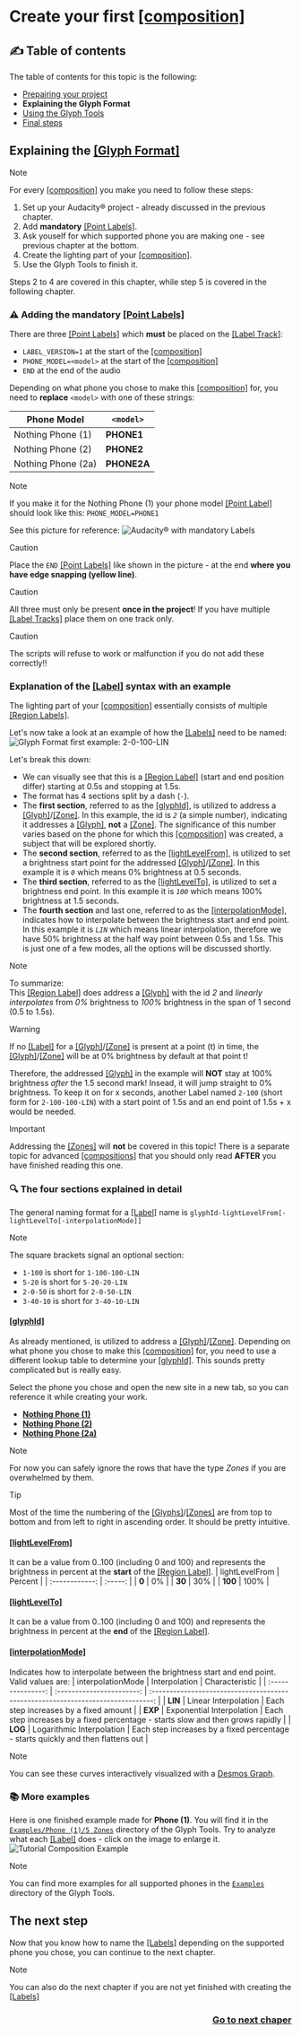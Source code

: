 # Create your first [\[composition\]](../1_Terminology.md#compositioncompositions)
## :writing_hand: Table of contents
The table of contents for this topic is the following:
- [Prepairing your project](./README.md)
- **Explaining the Glyph Format**
- [Using the Glyph Tools](./2_Using%20the%20Glyph%20Tools.md)
- [Final steps](./3_Final%20steps.md)

## Explaining the [\[Glyph Format\]](../1_Terminology.md#glyph-format)
> [!NOTE]
> For every [\[composition\]](../1_Terminology.md#compositioncompositions) you make you need to follow these steps:
> 1. Set up your Audacity&reg; project - already discussed in the previous chapter.
> 2. Add **mandatory** [\[Point Labels\]](../1_Terminology.md#point-label).
> 3. Ask youself for which supported phone you are making one - see previous chapter at the bottom.
> 4. Create the lighting part of your [\[composition\]](../1_Terminology.md#compositioncompositions).
> 5. Use the Glyph Tools to finish it.
> 
> Steps 2 to 4 are covered in this chapter, while step 5 is covered in the following chapter.

<!-- TOC --><a name="adding-the-mandatory-point-labels"></a>
### :warning: Adding the mandatory [\[Point Labels\]](../1_Terminology.md#point-label)
There are three [\[Point Labels\]](../1_Terminology.md#point-label) which **must** be placed on the [\[Label Track\]](../1_Terminology.md#label-track):
* `LABEL_VERSION=1` at the start of the [\[composition\]](../1_Terminology.md#compositioncompositions)
* `PHONE_MODEL=<model>` at the start of the [\[composition\]](../1_Terminology.md#compositioncompositions)
* `END` at the end of the audio

Depending on what phone you chose to make this [\[composition\]](../1_Terminology.md#compositioncompositions) for, you need to **replace** `<model>` with one of these strings:

| Phone Model        | `<model>`   |
| ------------------ | ----------- |
| Nothing Phone (1)  | **PHONE1**  |
| Nothing Phone (2)  | **PHONE2**  |
| Nothing Phone (2a) | **PHONE2A** |
> [!Note]
> If you make it for the Nothing Phone (1) your phone model [\[Point Label\]](../1_Terminology.md#point-label) should look like this: `PHONE_MODEL=PHONE1`

See this picture for reference:
![Audacity&reg; with mandatory Labels](./assets/Audacity%20with%20mandatory%20Labels.png)

> [!CAUTION]
> Place the `END` [\[Point Labels\]](../1_Terminology.md#point-label) like shown in the picture - at the end **where you have edge snapping (yellow line)**.

> [!CAUTION]
> All three must only be present **once in the project**! If you have multiple [\[Label Tracks\]](../1_Terminology.md#label-track) place them on one track only.

> [!CAUTION]
> The scripts will refuse to work or malfunction if you do not add these correctly!!

### Explanation of the [\[Label\]](../1_Terminology.md#label) syntax with an example
The lighting part of your [\[composition\]](../1_Terminology.md#compositioncompositions) essentially consists of multiple [\[Region Labels\]](../1_Terminology.md#region-label).

Let's now take a look at an example of how the [\[Labels\]](../1_Terminology.md#label) need to be named:  
![Glyph Format first example: 2-0-100-LIN](./assets/Glyph%20Format%20example%201.png)

Let's break this down:
* We can visually see that this is a [\[Region Label\]](../1_Terminology.md#region-label) (start and end position differ) starting at 0.5s and stopping at 1.5s.
* The format has 4 sections split by a dash (`-`).
* The **first section**, referred to as the [\[glyphId\]](../1_Terminology.md#glyphid), is utilized to address a [\[Glyph\]](../1_Terminology.md#glyphs)/[\[Zone\]](../1_Terminology.md#zones). In this example, the id is *`2`* (a simple number), indicating it addresses a [\[Glyph\]](../1_Terminology.md#glyphs), **not** a [\[Zone\]](../1_Terminology.md#zones). The significance of this number varies based on the phone for which this [\[composition\]](../1_Terminology.md#compositioncompositions) was created, a subject that will be explored shortly.
* The **second section**, referred to as the [\[lightLevelFrom\]](../1_Terminology.md#lightlevelfrom), is utilized to set a brightness start point for the addressed [\[Glyph\]](../1_Terminology.md#glyphs)/[\[Zone\]](../1_Terminology.md#zones). In this example it is *`0`* which means 0% brightness at 0.5 seconds.
* The **third section**, referred to as the [\[lightLevelTo\]](../1_Terminology.md#lightlevelto), is utilized to set a brightness end point. In this example it is *`100`* which means 100% brightness at 1.5 seconds.
* The **fourth section** and last one, referred to as the [\[interpolationMode\]](../1_Terminology.md#interpolationmode), indicates how to interpolate between the brightness start and end point. In this example it is *`LIN`* which means linear interpolation, therefore we have 50% brightness at the half way point between 0.5s and 1.5s. This is just one of a few modes, all the options will be discussed shortly.

> [!NOTE]
> To summarize:  
> This [\[Region Label\]](../1_Terminology.md#region-label) does address a [\[Glyph\]](../1_Terminology.md#glyphs) with the id *2* and *linearly interpolates* from *0%* brightness to *100%* brightness in the span of 1 second (0.5 to 1.5s).

> [!WARNING]
> If no [\[Label\]](../1_Terminology.md#label) for a [\[Glyph\]](../1_Terminology.md#glyphs)/[\[Zone\]](../1_Terminology.md#zones) is present at a point (t) in time, the [\[Glyph\]](../1_Terminology.md#glyphs)/[\[Zone\]](../1_Terminology.md#zones) will be at 0% brightness by default at that point t!
>
> Therefore, the addressed [\[Glyph\]](../1_Terminology.md#glyphs) in the example will **NOT** stay at 100% brightness *after* the 1.5 second mark! Insead, it will jump straight to 0% brightness. To keep it on for x seconds, another Label named `2-100` (short form for `2-100-100-LIN`) with a start point of 1.5s and an end point of 1.5s + x would be needed.

> [!IMPORTANT]
> Addressing the [\[Zones\]](../1_Terminology.md#zones) will **not** be covered in this topic! There is a separate topic for advanced [\[compositions\]](../1_Terminology.md#compositioncompositions) that you should only read **AFTER** you have finished reading this one.

<!-- TOC --><a name="the-four-sections-explained-in-detail"></a>
### :mag: The four sections explained in detail
The general naming format for a [\[Label\]](../1_Terminology.md#label) name is `glyphId-lightLevelFrom[-lightLevelTo[-interpolationMode]]`

> [!NOTE]
> The square brackets signal an optional section:
> * `1-100` is short for `1-100-100-LIN`
> * `5-20` is short for `5-20-20-LIN`
> * `2-0-50` is short for `2-0-50-LIN`
> * `3-40-10` is short for `3-40-10-LIN`

#### [\[glyphId\]](../1_Terminology.md#glyphid)
As already mentioned, is utilized to address a [\[Glyph\]](../1_Terminology.md#glyphs)/[\[Zone\]](../1_Terminology.md#zones). Depending on what phone you chose to make this [\[composition\]](../1_Terminology.md#compositioncompositions) for, you need to use a different lookup table to determine your [\[glyphId\]](../1_Terminology.md#glyphid). This sounds pretty complicated but is really easy.

Select the phone you chose and open the new site in a new tab, so you can reference it while creating your work.
* [**Nothing Phone (1)**](./1a_glyphId%20Nothing%20Phone%20(1).md)
* [**Nothing Phone (2)**](./1b_glyphId%20Nothing%20Phone%20(2).md)
* [**Nothing Phone (2a)**](./1c_glyphId%20Nothing%20Phone%20(2a).md)

> [!NOTE]
> For now you can safely ignore the rows that have the type *Zones* if you are overwhelmed by them.

> [!TIP]
> Most of the time the numbering of the [\[Glyphs\]](../1_Terminology.md#glyphs)/[\[Zones\]](../1_Terminology.md#zones) are from top to bottom and from left to right in ascending order. It should be pretty intuitive.

#### [\[lightLevelFrom\]](../1_Terminology.md#lightlevelfrom)
It can be a value from 0..100 (including 0 and 100) and represents the brightness in percent at the **start** of the [\[Region Label\]](../1_Terminology.md#region-label).
| lightLevelFrom | Percent |
| :------------: | :-----: |
|     **0**      |   0%    |
|     **30**     |   30%   |
|    **100**     |  100%   |

#### [\[lightLevelTo\]](../1_Terminology.md#lightlevelto)
It can be a value from 0..100 (including 0 and 100) and represents the brightness in percent at the **end** of the [\[Region Label\]](../1_Terminology.md#region-label).

#### [\[interpolationMode\]](../1_Terminology.md#interpolationmode)
Indicates how to interpolate between the brightness start and end point. Valid values are:
| interpolationMode |       Interpolation       |                                  Characteristic                                  |
| :---------------: | :-----------------------: | :------------------------------------------------------------------------------: |
|      **LIN**      |   Linear Interpolation    |                      Each step increases by a fixed amount                       |
|      **EXP**      | Exponential Interpolation |  Each step increases by a fixed percentage - starts slow and then grows rapidly  |
|      **LOG**      | Logarithmic Interpolation | Each step increases by a fixed percentage - starts quickly and then flattens out |

> [!NOTE]
> You can see these curves interactively visualized with a [Desmos Graph](https://www.desmos.com/calculator/okihr0pqow).

<!-- TOC --><a name="more-examples"></a>
### :books: More examples
Here is one finished example made for **Phone (1)**. You will find it in the [`Examples/Phone (1)/5 Zones`](../../Examples/Nothing%20Phone%20(1)/5%20Zones) directory of the Glyph Tools. Try to analyze what each [\[Label\]](../1_Terminology.md#label) does - click on the image to enlarge it.
![Tutorial Composition Example](./assets/Audacity%20full%20Phone%20(1)%20example.png)

> [!NOTE]
> You can find more examples for all supported phones in the [`Examples`](../../Examples/) directory of the Glyph Tools.

## The next step
Now that you know how to name the [\[Labels\]](../1_Terminology.md#label) depending on the supported phone you chose, you can continue to the next chapter.

> [!NOTE]
> You can also do the next chapter if you are not yet finished with creating the [\[Labels\]](../1_Terminology.md#label)

<div align="right"><h3><a href="2_Using the Glyph Tools.md">Go to next chaper</a></h3></div>